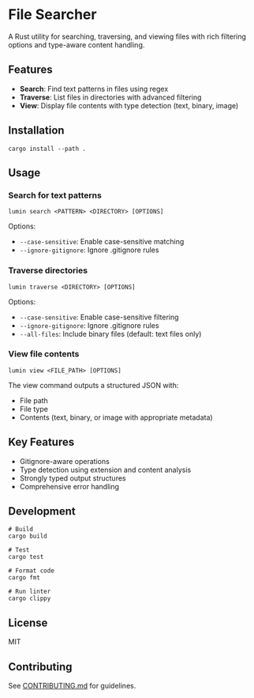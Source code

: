 # File Searcher

A Rust utility for searching, traversing, and viewing files with rich filtering options and type-aware content handling.

## Features

- **Search**: Find text patterns in files using regex
- **Traverse**: List files in directories with advanced filtering
- **View**: Display file contents with type detection (text, binary, image)

## Installation

```
cargo install --path .
```

## Usage

### Search for text patterns

```
lumin search <PATTERN> <DIRECTORY> [OPTIONS]
```

Options:
- `--case-sensitive`: Enable case-sensitive matching
- `--ignore-gitignore`: Ignore .gitignore rules

### Traverse directories

```
lumin traverse <DIRECTORY> [OPTIONS]
```

Options:
- `--case-sensitive`: Enable case-sensitive filtering
- `--ignore-gitignore`: Ignore .gitignore rules
- `--all-files`: Include binary files (default: text files only)

### View file contents

```
lumin view <FILE_PATH> [OPTIONS]
```

The view command outputs a structured JSON with:
- File path
- File type 
- Contents (text, binary, or image with appropriate metadata)

## Key Features

- Gitignore-aware operations
- Type detection using extension and content analysis
- Strongly typed output structures
- Comprehensive error handling

## Development

```
# Build
cargo build

# Test
cargo test

# Format code
cargo fmt

# Run linter
cargo clippy
```

## License

MIT

## Contributing

See [CONTRIBUTING.md](./tests/test_dir_1/docs/CONTRIBUTING.md) for guidelines.